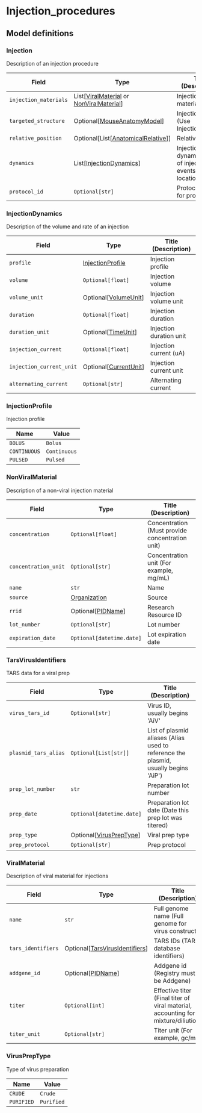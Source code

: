 # Injection_procedures

## Model definitions

### Injection

Description of an injection procedure

| Field | Type | Title (Description) |
|-------|------|-------------|
| `injection_materials` | List[[ViralMaterial](#viralmaterial) or [NonViralMaterial](#nonviralmaterial)] | Injection material  |
| `targeted_structure` | Optional[[MouseAnatomyModel](../aind_data_schema_models/external.md#mouseanatomymodel)] | Injection target (Use InjectionTargets) |
| `relative_position` | Optional[List[[AnatomicalRelative](../aind_data_schema_models/coordinates.md#anatomicalrelative)]] | Relative position  |
| `dynamics` | List[[InjectionDynamics](#injectiondynamics)] | Injection dynamics (List of injection events, one per location/depth) |
| `protocol_id` | `Optional[str]` | Protocol ID (DOI for protocols.io) |


### InjectionDynamics

Description of the volume and rate of an injection

| Field | Type | Title (Description) |
|-------|------|-------------|
| `profile` | [InjectionProfile](#injectionprofile) | Injection profile  |
| `volume` | `Optional[float]` | Injection volume  |
| `volume_unit` | Optional[[VolumeUnit](../aind_data_schema_models/units.md#volumeunit)] | Injection volume unit  |
| `duration` | `Optional[float]` | Injection duration  |
| `duration_unit` | Optional[[TimeUnit](../aind_data_schema_models/units.md#timeunit)] | Injection duration unit  |
| `injection_current` | `Optional[float]` | Injection current (uA)  |
| `injection_current_unit` | Optional[[CurrentUnit](../aind_data_schema_models/units.md#currentunit)] | Injection current unit  |
| `alternating_current` | `Optional[str]` | Alternating current  |


### InjectionProfile

Injection profile

| Name | Value |
|------|-------|
| `BOLUS` | `Bolus` |
| `CONTINUOUS` | `Continuous` |
| `PULSED` | `Pulsed` |


### NonViralMaterial

Description of a non-viral injection material

| Field | Type | Title (Description) |
|-------|------|-------------|
| `concentration` | `Optional[float]` | Concentration (Must provide concentration unit) |
| `concentration_unit` | `Optional[str]` | Concentration unit (For example, mg/mL) |
| `name` | `str` | Name  |
| `source` | [Organization](../aind_data_schema_models/organizations.md#organization) | Source  |
| `rrid` | Optional[[PIDName](../aind_data_schema_models/pid_names.md#pidname)] | Research Resource ID  |
| `lot_number` | `Optional[str]` | Lot number  |
| `expiration_date` | `Optional[datetime.date]` | Lot expiration date  |


### TarsVirusIdentifiers

TARS data for a viral prep

| Field | Type | Title (Description) |
|-------|------|-------------|
| `virus_tars_id` | `Optional[str]` | Virus ID, usually begins 'AiV'  |
| `plasmid_tars_alias` | `Optional[List[str]]` | List of plasmid aliases (Alias used to reference the plasmid, usually begins 'AiP') |
| `prep_lot_number` | `str` | Preparation lot number  |
| `prep_date` | `Optional[datetime.date]` | Preparation lot date (Date this prep lot was titered) |
| `prep_type` | Optional[[VirusPrepType](#viruspreptype)] | Viral prep type  |
| `prep_protocol` | `Optional[str]` | Prep protocol  |


### ViralMaterial

Description of viral material for injections

| Field | Type | Title (Description) |
|-------|------|-------------|
| `name` | `str` | Full genome name (Full genome for virus construct) |
| `tars_identifiers` | Optional[[TarsVirusIdentifiers](#tarsvirusidentifiers)] | TARS IDs (TARS database identifiers) |
| `addgene_id` | Optional[[PIDName](../aind_data_schema_models/pid_names.md#pidname)] | Addgene id (Registry must be Addgene) |
| `titer` | `Optional[int]` | Effective titer (Final titer of viral material, accounting for mixture/diliution) |
| `titer_unit` | `Optional[str]` | Titer unit (For example, gc/mL) |


### VirusPrepType

Type of virus preparation

| Name | Value |
|------|-------|
| `CRUDE` | `Crude` |
| `PURIFIED` | `Purified` |


